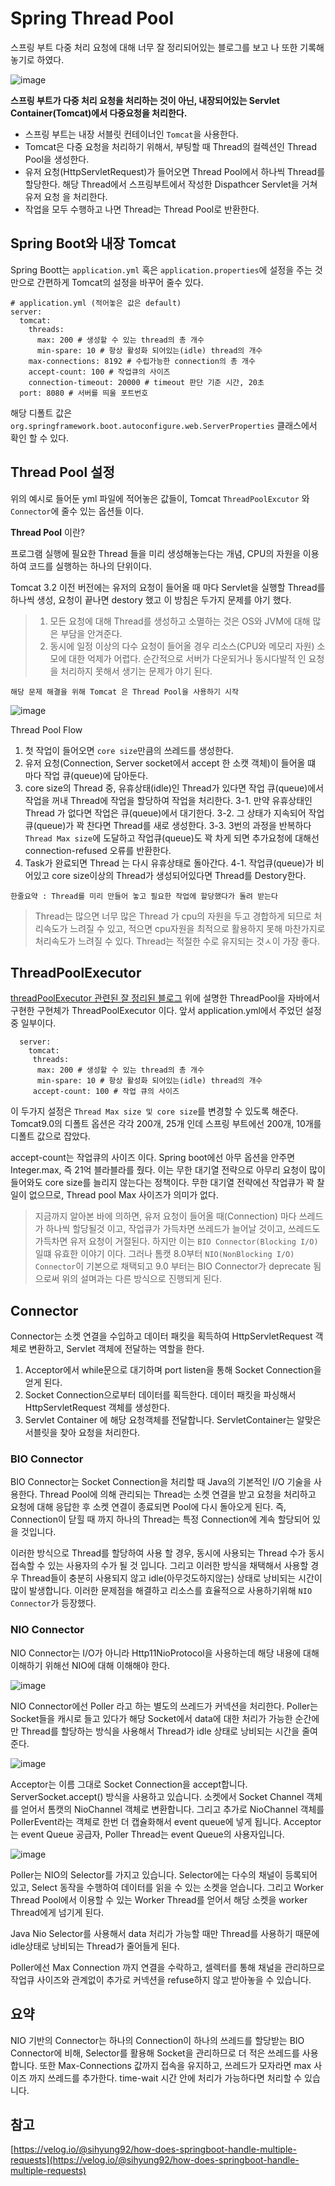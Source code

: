  
  
  # Spring Thread Pool
  
  스프링 부트 다중 처리 요청에 대해 너무 잘 정리되어있는 블로그를 보고 나 또한 기록해 놓기로 하였다.
  
  
  ![image](https://user-images.githubusercontent.com/79154652/163090670-c12289be-1996-49ca-bc84-d6b0b903d5a3.png)



  __스프링 부트가 다중 처리 요청을 처리하는 것이 아닌, 내장되어있는 Servlet Container(Tomcat)에서 다중요청을 처리한다.__
  
  - 스프링 부트는 내장 서블릿 컨테이너인 `Tomcat`을 사용한다.
  - Tomcat은 다중 요청을 처리하기 위해서, 부팅할 때 Thread의 컬렉션인 Thread Pool을 생성한다.
  - 유저 요청(HttpServletRequest)가 들어오면 Thread Pool에서 하나씩 Thread를 할당한다. 해당 Thread에서 스프링부트에서 작성한 Dispathcer Servlet을 거쳐 유저 요청 을 처리한다.
  - 작업을 모두 수행하고 나면 Thread는 Thread Pool로 반환한다.
 
 
 
 ## Spring Boot와 내장 Tomcat
 
 Spring Boott는 `application.yml` 혹은 `application.properties`에 설정을 주는 것만으로 간편하게 Tomcat의 설정을 바꾸어 줄수 있다.
 
 
    # application.yml (적어놓은 값은 default)
    server:
      tomcat:
        threads:
          max: 200 # 생성할 수 있는 thread의 총 개수
          min-spare: 10 # 항상 활성화 되어있는(idle) thread의 개수
        max-connections: 8192 # 수립가능한 connection의 총 개수
        accept-count: 100 # 작업큐의 사이즈
        connection-timeout: 20000 # timeout 판단 기준 시간, 20초
      port: 8080 # 서버를 띄울 포트번호
 
 
 해당 디폴트 값은 `org.springframework.boot.autoconfigure.web.ServerProperties` 클래스에서 확인 할 수 있다.
 
 
 ## Thread Pool 설정
 
 위의 예시로 들어둔 yml 파일에 적어놓은 값들이, Tomcat `ThreadPoolExcutor` 와 `Connector`에 줄수 있는 옵션들 이다.
 
 __Thread Pool__ 이란?
 
 프로그램 실행에 필요한 Thread 들을 미리 생성해놓는다는 개념, CPU의 자원을 이용하여 코드를 실행하는 하나의 단위이다.
 
 Tomcat 3.2 이전 버전에는 유저의 요청이 들어올 때 마다 Servlet을 실행할 Thread를 하나씩 생성, 요청이 끝나면 destory 했고 이 방침은
 두가지 문제를 야기 했다.
 
 > 1. 모든 요청에 대해 Thread를 생성하고 소멸하는 것은 OS와 JVM에 대해 많은 부담을 안겨준다.
 > 2. 동시에 일정 이상의 다수 요청이 들어올 경우 리소스(CPU와 메모리 자원) 소모에 대한 억제가 어렵다. 순간적으로 서버가 다운되거나 동시다발적
    인 요청을 처리하지 못해서 생기는 문제가 야기 된다.
    
 `해당 문제 해결을 위해 Tomcat 은 Thread Pool을 사용하기 시작`
 
 ![image](https://user-images.githubusercontent.com/79154652/163099709-1833646c-b7a6-4584-b652-d786f7247f6d.png)


  Thread Pool Flow
  
  1. 첫 작업이 들어오면 `core size`만큼의 쓰레드를 생성한다.
  2. 유저 요청(Connection, Server socket에서 accept 한 소캣 객체)이 들어올 떄 마다 작업 큐(queue)에 담아둔다.
  3. core size의 Thread 중, 유휴상태(idle)인 Thread가 있다면 작업 큐(queue)에서 작업을 꺼내 Thread에 작업을 할당하여 작업을 처리한다.
      3-1. 만약 유휴상태인 Thread 가 없다면 작업은 큐(queue)에서 대기한다.
      3-2. 그 상태가 지속되어 작업 큐(queue)가 꽉 찬다면 Thread를 새로 생성한다.
      3-3. 3번의 과정을 반복하다 `Thread Max size`에 도달하고 작업큐(queue)도 꽉 차게 되면 추가요청에 대해선 connection-refused 오류를 반환한다.
  4. Task가 완료되면 Thread 는 다시 유휴상태로 돌아간다.
      4-1. 작업큐(queue)가 비어있고 core size이상의 Thread가 생성되어있다면 Thread를 Destory한다.
      
 `한줄요약 : Thread를 미리 만들어 놓고 필요한 작업에 할당했다가 돌려 받는다`
 
 > Thread는 많으면 너무 많은 Thread 가 cpu의 자원을 두고 경합하게 되므로 처리속도가 느려질 수 있고, 적으면 cpu자원을 최적으로 활용하지
    못해 마찬가지로 처리속도가 느려질 수 있다. Thread는 적절한 수로 유지되는 것ㅅ이 가장 좋다.
  
  
  
  ## ThreadPoolExecutor
  [threadPoolExecutor 관련된 잘 정리된 블로그](https://leeyh0216.github.io/posts/truth_of_threadpoolexecutor/)
  위에 설명한 ThreadPool을 자바에서 구현한 구현체가 ThreadPoolExecutor 이다. 앞서 application.yml에서 주었던 설정중 일부이다.
  
  
      server:
        tomcat:
         threads:
          max: 200 # 생성할 수 있는 thread의 총 개수
          min-spare: 10 # 항상 활성화 되어있는(idle) thread의 개수
         accept-count: 100 # 작업 큐의 사이즈
  
  이 두가지 설정은 `Thread Max size 및 core size`를 변경할 수 있도록 해준다. Tomcat9.0의 디폴트 옵션은 각각 200개, 25개 인데 스프링
  부트에선 200개, 10개를 디폴트 값으로 잡았다.
  
  accept-count는 작업큐의 사이즈 이다. Spring boot에선 아무 옵션을 안주면 Integer.max, 즉 21억 블라블라를 줬다. 이는 무한 대기열 전략으로
  아무리 요청이 많이 들어와도 core size를 늘리지 않는다는 정책이다. 무한 대기열 전략에선 작업큐가 꽉 찰 일이 없으므로, Thread pool Max 사이즈가
  의미가 없다.
  
  > 지금까지 알아본 바에 의하면, 유저 요청이 들어올 때(Connection) 마다 쓰레드가 하나씩 할당될것 이고, 작업큐가 가득차면 쓰레드가 늘어날 것이고, 쓰레드도 가득차면
    유저 요청이 거절된다. 하지만 이는 `BIO Connector(Blocking I/O)` 일떄 유효한 이야기 이다. 그러나 톰캣 8.0부터 `NIO(NonBlocking I/O) Connector`이 기본으로 채택되고
    9.0 부터는 BIO Connector가 deprecate 됨 으로써 위의 설며과는 다른 방식으로 진행되게 된다.


  ## Connector
  
  Connector는 소켓 연결을 수입하고 데이터 패킷을 획득하여 HttpServletRequest 객체로 변환하고, Servlet 객체에 전달하는 역할을 한다.
  
  1. Acceptor에서 while문으로 대기하며 port listen을 통해 Socket Connection을 얻게 된다.
  2. Socket Connection으로부터 데이터를 획득한다. 데이터 패킷을 파싱해서 HttpServletRequest 객체를 생성한다.
  3. Servlet Container 에 해당 요청객체를 전달합니다. ServletContainer는 알맞은 서블릿을 찾아 요청을 처리한다.


  ### BIO Connector
  
  BIO Connector는 Socket Connection을 처리할 때 Java의 기본적인 I/O 기술을 사용한다. Thread Pool에 의해 관리되는 Thread는 소켓 연결을 받고 요청을 처리하고 요청에 대해 응답한 후
  소켓 연결이 종료되면 Pool에 다시 돌아오게 된다.
  즉, Connection이 닫힐 때 까지 하나의 Thread는 특정 Connection에 계속 할당되어 있을 것입니다.
  
  이러한 방식으로 Thread를 할당하여 사용 할 경우, 동시에 사용되는 Thread 수가 동시 접속할 수 있는 사용자의 수가 될 것 입니다. 그리고 이러한 방식을 채택해서 사용할 경우
  Thread들이 충분히 사용되지 않고 idle(아무것도하지않는) 상태로 낭비되는 시간이 많이 발생합니다. 이러한 문제점을 해결하고 리소스를 효율적으로 사용하기위해 `NIO Connector`가 등장했다.
  
  
  ### NIO Connector
  
  NIO Connector는 I/O가 아니라 Http11NioProtocol을 사용하는데 해당 내용에 대해 이해하기 위해선 NIO에 대해 이해해야 한다.
  
  ![image](https://user-images.githubusercontent.com/79154652/163323263-4859051b-9a84-44b2-a269-693d097e2bf0.png)

  
  NIO Connector에선 Poller 라고 하는 별도의 쓰레드가 커넥션을 처리한다. Poller는 Socket들을 캐시로 들고 있다가 해당 Socket에서 data에 대한 처리가 가능한 순간에만
  Thread를 할당하는 방식을 사용해서 Thread가 idle 상태로 낭비되는 시간을 줄여준다.
  
  ![image](https://user-images.githubusercontent.com/79154652/163324086-4c3847fb-d2ec-4d35-86e4-125a4b2c419d.png)

  Acceptor는 이름 그대로 Socket Connection을 accept합니다. ServerSocket.accept() 방식을 사용하고 있습니다. 소켓에서 Socket Channel 객체를 얻어서 톰캣의 NioChannel 객체로
  변환합니다. 그리고 추가로 NioChannel 객체를 PollerEvent라는 객체로 한번 더 캡슐화해서 event queue에 넣게 됩니다. Acceptor는 event Queue 공급자, Poller Thread는 event Queue의 사용자입니다.
  
  ![image](https://user-images.githubusercontent.com/79154652/163324358-c89cf583-8b6c-4ace-85f3-d15256cf5101.png)

  Poller는 NIO의 Selector를 가지고 있습니다. Selector에는 다수의 채널이 등록되어 있고, Select 동작을 수행하여 데이터를 읽을 수 있는 소켓을 얻습니다. 그리고 Worker Thread Pool에서 이용할 수 있는 Worker Thread를 얻어서 해당 소켓을 worker Thread에게 넘기게 된다.
  
  Java Nio Selector를 사용해서 data 처리가 가능할 때만 Thread를 사용하기 때문에 idle상태로 낭비되는 Thread가 줄어들게 된다.
  
  Poller에선 Max Connection 까지 연결을 수락하고, 셀렉터를 통해 채널을 관리하므로 작업큐 사이즈와 관계없이 추가로 커넥션을 refuse하지 않고 받아놓을 수 있습니다.
  
  요약
  ---
  NIO 기반의 Connector는 하나의 Connection이 하나의 쓰레드를 할당받는 BIO Connector에 비해, Selector를 활용해 Socket을 관리하므로 더 적은 쓰레드를 사용합니다. 또한 Max-Connections 값까지 접속을 유지하고, 쓰레드가 모자라면 max 사이즈 까지 쓰레드를 추가한다. time-wait 시간 안에 처리가 가능하다면 처리할 수 있습니다.
  
  참고
  ---
  [https://velog.io/@sihyung92/how-does-springboot-handle-multiple-requests](https://velog.io/@sihyung92/how-does-springboot-handle-multiple-requests)
  
  
  
